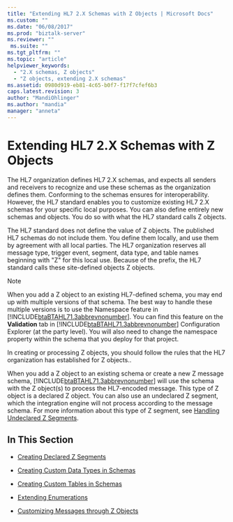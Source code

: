 ```yaml
---
title: "Extending HL7 2.X Schemas with Z Objects | Microsoft Docs"
ms.custom: ""
ms.date: "06/08/2017"
ms.prod: "biztalk-server"
ms.reviewer: ""
 ms.suite: ""
ms.tgt_pltfrm: ""
ms.topic: "article"
helpviewer_keywords: 
  - "2.X schemas, Z objects"
  - "Z objects, extending 2.X schemas"
ms.assetid: 0980d919-eb81-4c65-b0f7-f17f7cfef6b3
caps.latest.revision: 3
author: "MandiOhlinger"
ms.author: "mandia"
manager: "anneta"
---
```

# Extending HL7 2.X Schemas with Z Objects
The HL7 organization defines HL7 2.X schemas, and expects all senders and receivers to recognize and use these schemas as the organization defines them. Conforming to the schemas ensures for interoperability. However, the HL7 standard enables you to customize existing HL7 2.X schemas for your specific local purposes. You can also define entirely new schemas and objects. You do so with what the HL7 standard calls Z objects.  
  
 The HL7 standard does not define the value of Z objects. The published HL7 schemas do not include them. You define them locally, and use them by agreement with all local parties. The HL7 organization reserves all message type, trigger event, segment, data type, and table names beginning with "Z" for this local use. Because of the prefix, the HL7 standard calls these site-defined objects Z objects.  
  
> [!NOTE]
>  When you add a Z object to an existing HL7-defined schema, you may end up with multiple versions of that schema. The best way to handle these multiple versions is to use the Namespace feature in [!INCLUDE[btaBTAHL71.3abbrevnonumber](../../includes/btabtahl71-3abbrevnonumber-md.md)]. You can find this feature on the **Validation** tab in [!INCLUDE[btaBTAHL71.3abbrevnonumber](../../includes/btabtahl71-3abbrevnonumber-md.md)] Configuration Explorer (at the party level). You will also need to change the namespace property within the schema that you deploy for that project.  
  
 In creating or processing Z objects, you should follow the rules that the HL7 organization has established for Z objects..  
  
 When you add a Z object to an existing schema or create a new Z message schema, [!INCLUDE[btaBTAHL71.3abbrevnonumber](../../includes/btabtahl71-3abbrevnonumber-md.md)] will use the schema with the Z object(s) to process the HL7-encoded message. This type of Z object is a declared Z object. You can also use an undeclared Z segment, which the integration engine will not process according to the message schema. For more information about this type of Z segment, see [Handling Undeclared Z Segments](../../adapters-and-accelerators/accelerator-hl7/handling-undeclared-z-segments.md).  
  
## In This Section  
  
-   [Creating Declared Z Segments](../../adapters-and-accelerators/accelerator-hl7/creating-declared-z-segments.md)  
  
-   [Creating Custom Data Types in Schemas](../../adapters-and-accelerators/accelerator-hl7/creating-custom-data-types-in-schemas.md)  
  
-   [Creating Custom Tables in Schemas](../../adapters-and-accelerators/accelerator-hl7/creating-custom-tables-in-schemas.md)  
  
-   [Extending Enumerations](../../adapters-and-accelerators/accelerator-hl7/extending-enumerations.md)  
  
-   [Customizing Messages through Z Objects](../../adapters-and-accelerators/accelerator-hl7/customizing-messages-through-z-objects.md)
